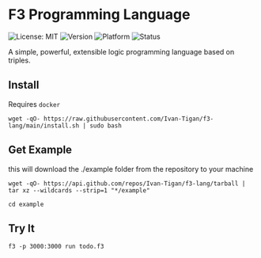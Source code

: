 # F3 Programming Language

![License: MIT](https://img.shields.io/badge/License-MIT-yellow.svg)
![Version](https://img.shields.io/badge/version-1.0.0-blue)
![Platform](https://img.shields.io/badge/platform-linux-lightgrey)
![Status](https://img.shields.io/badge/status-experimental-orange)

A simple, powerful, extensible logic programming language based on triples.



## Install

Requires `docker`

``` 
wget -qO- https://raw.githubusercontent.com/Ivan-Tigan/f3-lang/main/install.sh | sudo bash
```
## Get Example

this will download the ./example folder from the repository to your machine

```
wget -qO- https://api.github.com/repos/Ivan-Tigan/f3-lang/tarball | tar xz --wildcards --strip=1 "*/example"
```
```
cd example
```

## Try It

```
f3 -p 3000:3000 run todo.f3
```

